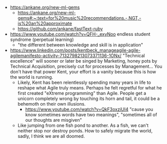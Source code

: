 - https://ankane.org/new-ml-gems
	- https://ankane.org/new-ml-gems#:~:text=for%20music%20recommendations.-,NGT,-is%20an%20approximate
	- https://github.com/ankane/fastText-ruby
- https://www.youtube.com/watch?v=QFH-_exyNoo endless student syndrome (perpetual learning)
	- "the different between knowledge and skill is in application"
- https://www.linkedin.com/posts/kentbeck_manageagile-agile-agilemanifesto-activity-7132798213073371136-1ONx/ "Technical excellence" will sooner or later be singed by Marketing, honey pots by Technical Acquisition, precisely cut for processes by Management... You don't have that power Kent, your effort is a vanity because this is how the world is running.
	- Likely, Kent has been relentlessly spending many years in life to reshape what Agile truly means. Perhaps he felt regretful for what he first created "eXtreme programming" than Agile. People get a unicorn completely wrong by touching its horn and tail, it could be a behemoth on their own illusions.
		- https://www.youtube.com/watch?v=QkF3oxziUI4 "cause you know sometimes words have two meanings", "sometimes all of our thoughts are misgiven"
	- Like jumping from one fish pond to another. As a fish, we can't neither stop nor destroy ponds. How to safely migrate the world, sadly, I think we are all doomed.